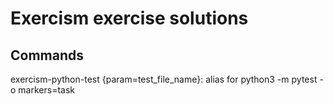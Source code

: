 # Exercism exercise solutions

## Commands

exercism-python-test {param=test_file_name}: alias for python3 -m pytest -o markers=task


